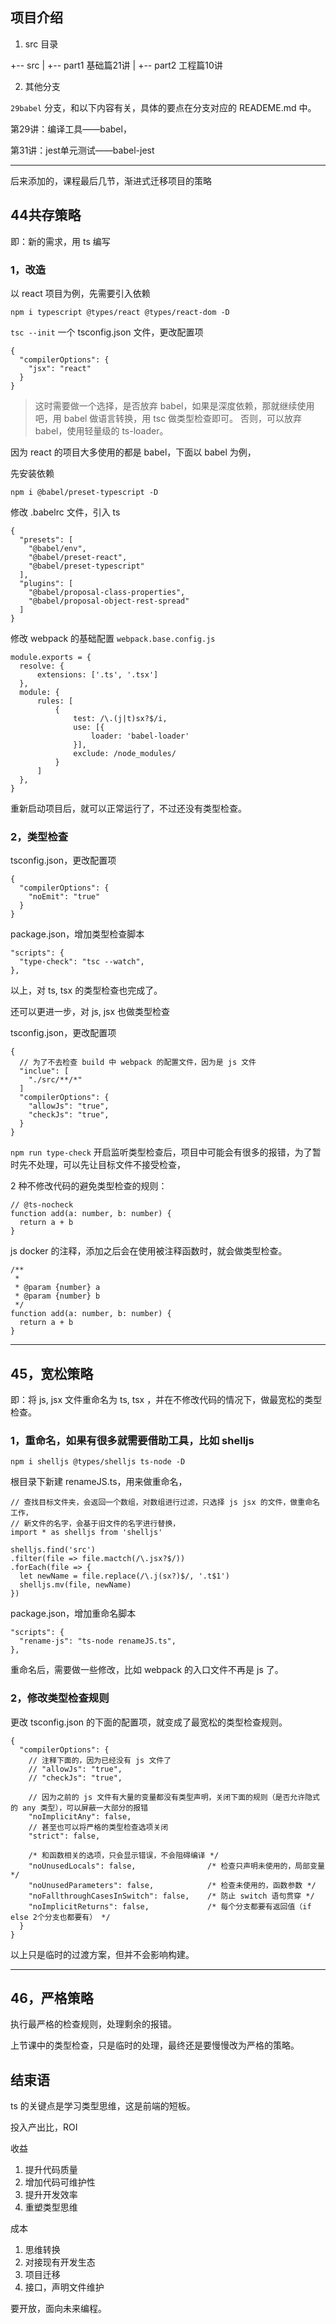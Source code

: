 ## 项目介绍

1. src 目录

+-- src
|   +-- part1 基础篇21讲
|   +-- part2 工程篇10讲

2. 其他分支

`29babel` 分支，和以下内容有关，具体的要点在分支对应的 READEME.md 中。

第29讲：编译工具——babel，

第31讲：jest单元测试——babel-jest

---

后来添加的，课程最后几节，渐进式迁移项目的策略

## 44共存策略

即：新的需求，用 ts 编写

### 1，改造

以 react 项目为例，先需要引入依赖
```
npm i typescript @types/react @types/react-dom -D
```

`tsc --init` 一个 tsconfig.json 文件，更改配置项
```
{
  "compilerOptions": {
    "jsx": "react"
  }
}
```

> 这时需要做一个选择，是否放弃 babel，如果是深度依赖，那就继续使用吧，用 babel 做语言转换，用 tsc 做类型检查即可。
否则，可以放弃 babel，使用轻量级的 ts-loader。

因为 react 的项目大多使用的都是 babel，下面以 babel 为例，

先安装依赖
```
npm i @babel/preset-typescript -D
```

修改 .babelrc 文件，引入 ts
```
{
  "presets": [
    "@babel/env",
    "@babel/preset-react",
    "@babel/preset-typescript"
  ],
  "plugins": [
    "@babel/proposal-class-properties",
    "@babel/proposal-object-rest-spread"
  ]
}
```

修改 webpack 的基础配置 `webpack.base.config.js`
```
module.exports = {
  resolve: {
      extensions: ['.ts', '.tsx']
  },
  module: {
      rules: [
          {
              test: /\.(j|t)sx?$/i,
              use: [{
                  loader: 'babel-loader'
              }],
              exclude: /node_modules/
          }
      ]
  },
}
```

重新启动项目后，就可以正常运行了，不过还没有类型检查。

### 2，类型检查

tsconfig.json，更改配置项
```
{
  "compilerOptions": {
    "noEmit": "true"
  }
}
```

package.json，增加类型检查脚本
```
"scripts": {
  "type-check": "tsc --watch",
},
```

以上，对 ts, tsx 的类型检查也完成了。

还可以更进一步，对 js, jsx 也做类型检查

tsconfig.json，更改配置项
```
{
  // 为了不去检查 build 中 webpack 的配置文件，因为是 js 文件
  "inclue": [
    "./src/**/*"
  ]
  "compilerOptions": {
    "allowJs": "true",
    "checkJs": "true",
  }
}
```
`npm run type-check` 开启监听类型检查后，项目中可能会有很多的报错，为了暂时先不处理，可以先让目标文件不接受检查，

2 种不修改代码的避免类型检查的规则：
```
// @ts-nocheck
function add(a: number, b: number) {
  return a + b
}
```

js docker 的注释，添加之后会在使用被注释函数时，就会做类型检查。
```
/**
 * 
 * @param {number} a 
 * @param {number} b
 */
function add(a: number, b: number) {
  return a + b
}
```

---

## 45，宽松策略

即：将 js, jsx 文件重命名为 ts, tsx ，并在不修改代码的情况下，做最宽松的类型检查。

### 1，重命名，如果有很多就需要借助工具，比如 shelljs
```
npm i shelljs @types/shelljs ts-node -D
```

根目录下新建 renameJS.ts，用来做重命名，
```
// 查找目标文件夹，会返回一个数组，对数组进行过滤，只选择 js jsx 的文件，做重命名工作，
// 新文件的名字，会基于旧文件的名字进行替换，
import * as shelljs from 'shelljs'

shelljs.find('src')
.filter(file => file.mactch(/\.jsx?$/))
.forEach(file => {
  let newName = file.replace(/\.j(sx?)$/, '.t$1')
  shelljs.mv(file, newName)
})
```

package.json，增加重命名脚本
```
"scripts": {
  "rename-js": "ts-node renameJS.ts",
},
```

重命名后，需要做一些修改，比如 webpack 的入口文件不再是 js 了。

### 2，修改类型检查规则

更改 tsconfig.json 的下面的配置项，就变成了最宽松的类型检查规则。
```
{
  "compilerOptions": {
    // 注释下面的，因为已经没有 js 文件了
    // "allowJs": "true",
    // "checkJs": "true",

    // 因为之前的 js 文件有大量的变量都没有类型声明，关闭下面的规则（是否允许隐式的 any 类型），可以屏蔽一大部分的报错
    "noImplicitAny": false,
    // 甚至也可以将严格的类型检查选项关闭
    "strict": false,

    /* 和函数相关的选项，只会显示错误，不会阻碍编译 */
    "noUnusedLocals": false,                /* 检查只声明未使用的，局部变量 */
    "noUnusedParameters": false,            /* 检查未使用的，函数参数 */
    "noFallthroughCasesInSwitch": false,    /* 防止 switch 语句贯穿 */
    "noImplicitReturns": false,             /* 每个分支都要有返回值（if else 2个分支也都要有） */
  }
}
```

以上只是临时的过渡方案，但并不会影响构建。

--- 

## 46，严格策略

执行最严格的检查规则，处理剩余的报错。

上节课中的类型检查，只是临时的处理，最终还是要慢慢改为严格的策略。


## 结束语

ts 的关键点是学习类型思维，这是前端的短板。

投入产出比，ROI

收益
1. 提升代码质量
2. 增加代码可维护性
3. 提升开发效率
4. 重塑类型思维

成本
1. 思维转换
2. 对接现有开发生态
3. 项目迁移
4. 接口，声明文件维护

要开放，面向未来编程。